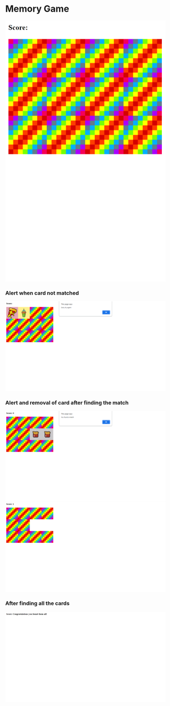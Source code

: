 # Memory Game

<img src='https://github.com/niteshkr034/javascript-projects/blob/main/memory-game/snapshots/1.initial-board.png'/>

### Alert when card not matched
<img src='https://github.com/niteshkr034/javascript-projects/blob/main/memory-game/snapshots/2.match%20not%20found.png'/>

### Alert and removal of card after finding the match
<img src='https://github.com/niteshkr034/javascript-projects/blob/main/memory-game/snapshots/3.match%20found.png'/>
<img src='https://github.com/niteshkr034/javascript-projects/blob/main/memory-game/snapshots/4.after%20match%20found.png'/>


### After finding all the cards
<img src='https://github.com/niteshkr034/javascript-projects/blob/main/memory-game/snapshots/5.all%20match%20found.png'/>